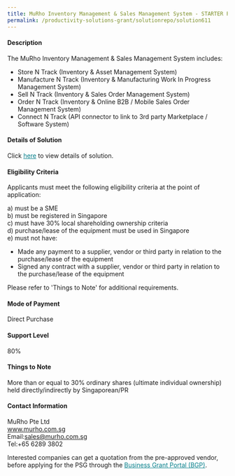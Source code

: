 ```yaml
---
title: MuRho Inventory Management & Sales Management System - STARTER PACK B ? PERPETUAL LICENSE ON CLOUD WITH HARDWARE
permalink: /productivity-solutions-grant/solutionrepo/solution611
---
```


#### Description

The MuRho Inventory Management & Sales Management System includes:
-	Store N Track (Inventory & Asset Management System)
-	Manufacture N Track (Inventory & Manufacturing Work In Progress Management System)
-	Sell N Track (Inventory & Sales Order Management System)
-	Order N Track (Inventory & Online B2B / Mobile Sales Order Management System)
-	Connect N Track (API connector to link to 3rd party Marketplace / Software System) 

#### Details of Solution

Click <a href='https://gb-assist-staging.netlify.app/images/psg/MuRho_Inventory_Management_and_Sales_Management_System_20200031_Annex_3_20200625142600_Part_2.pdf' style='color:#037e8a'>here</a> to view details of solution.

#### Eligibility Criteria

Applicants must meet the following eligibility criteria at the point of application:

a) must be a SME <br>
b) must be registered in Singapore <br>
c) must have 30% local shareholding ownership criteria <br>
d) purchase/lease of the equipment must be used in Singapore <br>
e) must not have:
- Made any payment to a supplier, vendor or third party in relation to the purchase/lease of the equipment
- Signed any contract with a supplier, vendor or third party in relation to the purchase/lease of the equipment

Please refer to 'Things to Note' for additional requirements.

#### Mode of Payment
Direct Purchase

#### Support Level
80%

#### Things to Note
More than or equal to 30% ordinary shares (ultimate individual ownership) held directly/indirectly by Singaporean/PR

#### Contact Information
MuRho Pte Ltd <br>www.murho.com.sg<br>Email:sales@murho.com.sg<br>Tel:+65 6289 3802

Interested companies can get a quotation from the pre-approved vendor, before applying for the PSG through the <a target='_blank' style='color:#037e8a' href='https://www.businessgrants.gov.sg/'>Business Grant Portal (BGP)</a>.
